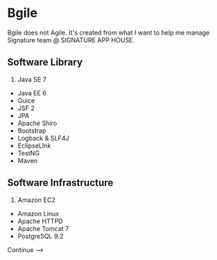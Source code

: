 Bgile
===================
Bgile does not Agile.
It's created from what I want to help me manage Signature team @ SIGNATURE APP HOUSE.


Software Library
-----
 1. Java SE 7
 -  Java EE 6
 -  Guice
 -  JSF 2
 -  JPA
 -  Apache Shiro
 -  Bootstrap
 -  Logback & SLF4J
 -  EclipseLInk
 -  TestNG
 -  Maven


Software Infrastructure
-----
 1. Amazon EC2
 -  Amazon Linux
 -  Apache HTTPD
 -  Apache Tomcat 7
 -  PostgreSQL 9.2

 Continue -->
